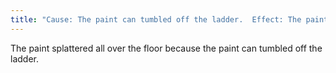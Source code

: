 ```yaml
---
title: "Cause: The paint can tumbled off the ladder.  Effect: The paint splattered all over the floor."
---
```

The paint splattered all over the floor because the paint can tumbled off the ladder.

